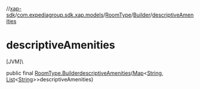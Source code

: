 //[xap-sdk](../../../../index.md)/[com.expediagroup.sdk.xap.models](../../index.md)/[RoomType](../index.md)/[Builder](index.md)/[descriptiveAmenities](descriptive-amenities.md)

# descriptiveAmenities

[JVM]\

public final [RoomType.Builder](index.md)[descriptiveAmenities](descriptive-amenities.md)([Map](https://docs.oracle.com/javase/8/docs/api/java/util/Map.html)&lt;[String](https://docs.oracle.com/javase/8/docs/api/java/lang/String.html), [List](https://docs.oracle.com/javase/8/docs/api/java/util/List.html)&lt;[String](https://docs.oracle.com/javase/8/docs/api/java/lang/String.html)&gt;&gt;descriptiveAmenities)
